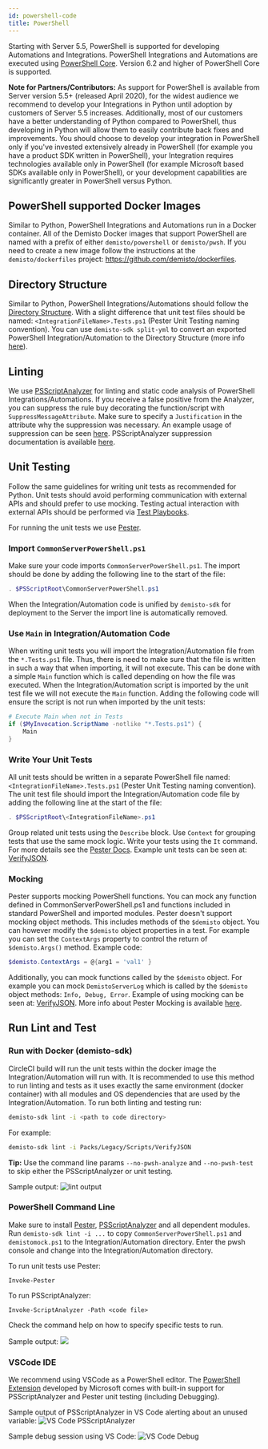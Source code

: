 ```yaml
---
id: powershell-code
title: PowerShell
---
```

Starting with Server 5.5, PowerShell is supported for developing Automations and Integrations. PowerShell Integrations and Automations are executed using [PowerShell Core](https://github.com/PowerShell/PowerShell). Version 6.2 and higher of PowerShell Core is supported.

**Note for Partners/Contributors:** As support for PowerShell is available from Server version 5.5+ (released April 2020), for the widest audience we recommend to develop your Integrations in Python until adoption by customers of Server 5.5 increases. Additionally, most of our customers have a better understanding of Python compared to PowerShell, thus developing in Python will allow them to easily contribute back fixes and improvements. You should choose to develop your integration in PowerShell only if you've invested extensively already in PowerShell (for example you have a product SDK written in PowerShell), your Integration requires technologies available only in PowerShell (for example Microsoft based SDKs available only in PowerShell), or your development capabilities are significantly greater in PowerShell versus Python. 

## PowerShell supported Docker Images
Similar to Python, PowerShell Integrations and Automations run in a Docker container. All of the Demisto Docker images that support PowerShell are named with a prefix of either `demisto/powershell` or `demisto/pwsh`. If you need to create a new image follow the instructions at the `demisto/dockerfiles` project: https://github.com/demisto/dockerfiles. 

## Directory Structure
Similar to Python, PowerShell Integrations/Automations should follow the [Directory Structure](package-dir). With a slight difference that unit test files should be named: `<IntegrationFileName>.Tests.ps1` (Pester Unit Testing naming convention). You can use `demisto-sdk split-yml` to convert an exported PowerShell Integration/Automation to the Directory Structure (more info [here](https://github.com/demisto/demisto-sdk/blob/master/demisto_sdk/commands/split_yml/README.md)).

## Linting
We use [PSScriptAnalyzer](https://github.com/PowerShell/PSScriptAnalyzer) for linting and static code analysis of PowerShell Integrations/Automations. If you receive a false positive from the Analyzer, you can suppress the rule buy decorating the function/script with `SuppressMessageAttribute`. Make sure to specify a `Justification` in the attribute why the suppression was necessary. An example usage of suppression can be seen [here](https://github.com/demisto/content/blob/master/Packs/Base/Scripts/CommonServerPowerShell/CommonServerPowerShell.ps1#L3). PSScriptAnalyzer suppression documentation is available [here](https://github.com/PowerShell/PSScriptAnalyzer#suppressing-rules).

## Unit Testing
Follow the same guidelines for writing unit tests as recommended for Python. Unit tests should avoid performing communication with external APIs and should prefer to use mocking. Testing actual interaction with external APIs should be performed via [Test Playbooks](test-playbooks).

For running the unit tests we use [Pester](https://pester.dev/).

### Import `CommonServerPowerShell.ps1`
Make sure your code imports `CommonServerPowerShell.ps1`. The import should be done by adding the following line to the start of the file:
```powershell
. $PSScriptRoot\CommonServerPowerShell.ps1
```
When the Integration/Automation code is unified by `demisto-sdk` for deployment to the Server the import line is automatically removed.

### Use `Main` in Integration/Automation Code

When writing unit tests you will import the Integration/Automation file from the `*.Tests.ps1` file. Thus, there is need to make sure that the file is written in such a way that when importing, it will not execute. This can be done with a simple `Main` function which is called depending on how the file was executed. When the Integration/Automation script is imported by the unit test file we will not execute the `Main` function. Adding the following code will ensure the script is not run when imported by the unit tests:

```powershell
# Execute Main when not in Tests
if ($MyInvocation.ScriptName -notlike "*.Tests.ps1") {
    Main
}
``` 

### Write Your Unit Tests
All unit tests should be written in a separate PowerShell file named: `<IntegrationFileName>.Tests.ps1` (Pester Unit Testing naming convention). The unit test file should import the Integration/Automation code file by adding the following line at the start of the file:

```powershell
. $PSScriptRoot\<IntegrationFileName>.ps1
```  
Group related unit tests using the `Describe` block. Use `Context` for grouping tests that use the same mock logic. Write your tests using the `It` command. For more details see the [Pester Docs](https://pester.dev/docs/quick-start). Example unit tests can be seen at: [VerifyJSON](https://github.com/demisto/content/tree/master/Packs/Legacy/Scripts/VerifyJSON).

### Mocking
Pester supports mocking PowerShell functions. You can mock any function defined in CommonServerPowerShell.ps1 and functions included in standard PowerShell and imported modules. Pester doesn't support mocking object methods. This includes methods of the `$demisto` object. You can however modify the `$demisto` object properties in a test. For example you can set the `ContextArgs` property to control the return of `$demisto.Args()` method. Example code:
```powershell
$demisto.ContextArgs = @{arg1 = 'val1' }
``` 
Additionally, you can mock functions called by the `$demisto` object. For example you can mock `DemistoServerLog` which is called by the `$demisto` object methods: `Info, Debug, Error`. Example of using mocking can be seen at: [VerifyJSON](https://github.com/demisto/content/tree/master/Packs/Legacy/Scripts/VerifyJSON). More info about Pester Mocking is available [here](https://pester.dev/docs/usage/mocking).

## Run Lint and Test

### Run with Docker (demisto-sdk)
CircleCI build will run the unit tests within the docker image the Integration/Automation will run with. It is recommended to use this method to run linting and tests as it uses exactly the same environment (docker container) with all modules and OS dependencies that are used by the Integration/Automation. To run both linting and testing run:

```bash
demisto-sdk lint -i <path to code directory>
```
For example:
```bash
demisto-sdk lint -i Packs/Legacy/Scripts/VerifyJSON
```
**Tip:** Use the command line params `--no-pwsh-analyze` and `--no-pwsh-test` to skip either the PSScriptAnalyzer or unit testing.

Sample output:
![lint output](../doc_imgs/Integrations/lint-powershell-output.png)

### PowerShell Command Line
Make sure to install [Pester](https://pester.dev/docs/introduction/installation), [PSScriptAnalyzer](https://github.com/PowerShell/PSScriptAnalyzer#installation) and all dependent modules. Run `demisto-sdk lint -i ...` to copy `CommonServerPowerShell.ps1` and `demistomock.ps1` to the Integration/Automation directory. Enter the pwsh console and change into the Integration/Automation directory. 

To run unit tests use Pester:
```
Invoke-Pester
```
To run PSScriptAnalyzer:
```
Invoke-ScriptAnalyzer -Path <code file>
```
Check the command help on how to specify specific tests to run.

Sample output:
![](../doc_imgs/Integrations/pwsh-lint-cmd-output.png)

### VSCode IDE
We recommend using VSCode as a PowerShell editor. The [PowerShell Extension](https://code.visualstudio.com/docs/languages/powershell) developed by Microsoft comes with built-in support for PSScriptAnalyzer and Pester unit testing (including Debugging).

Sample output of PSScriptAnalyzer in VS Code alerting about an unused variable:
![VS Code PSScriptAnalyzer](../doc_imgs/Integrations/vs-code-pwsh-analyazer.png)

Sample debug session using VS Code:
![VS Code Debug](../doc_imgs/Integrations/vscode-pwsh-debug.gif)